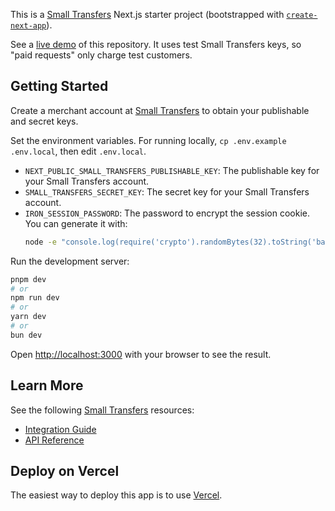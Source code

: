 This is a [Small Transfers](https://smalltransfers.com) Next.js starter project (bootstrapped with [`create-next-app`](https://nextjs.org/docs/app/api-reference/cli/create-next-app)).

See a [live demo](https://nextjs-starter.smalltransfers.com/) of this repository. It uses test Small Transfers keys, so "paid requests" only charge test customers.

## Getting Started

Create a merchant account at [Small Transfers](https://smalltransfers.com) to obtain your publishable and secret keys.

Set the environment variables. For running locally, `cp .env.example .env.local`, then edit `.env.local`.

-   `NEXT_PUBLIC_SMALL_TRANSFERS_PUBLISHABLE_KEY`: The publishable key for your Small Transfers account.
-   `SMALL_TRANSFERS_SECRET_KEY`: The secret key for your Small Transfers account.
-   `IRON_SESSION_PASSWORD`: The password to encrypt the session cookie. You can generate it with:
    ```bash
    node -e "console.log(require('crypto').randomBytes(32).toString('base64'))"
    ```

Run the development server:

```bash
pnpm dev
# or
npm run dev
# or
yarn dev
# or
bun dev
```

Open [http://localhost:3000](http://localhost:3000) with your browser to see the result.

## Learn More

See the following [Small Transfers](https://smalltransfers.com) resources:

-   [Integration Guide](https://smalltransfers.com/merchant/docs/integration-guide)
-   [API Reference](https://smalltransfers.com/merchant/docs/api)

## Deploy on Vercel

The easiest way to deploy this app is to use [Vercel](https://vercel.com/new).
